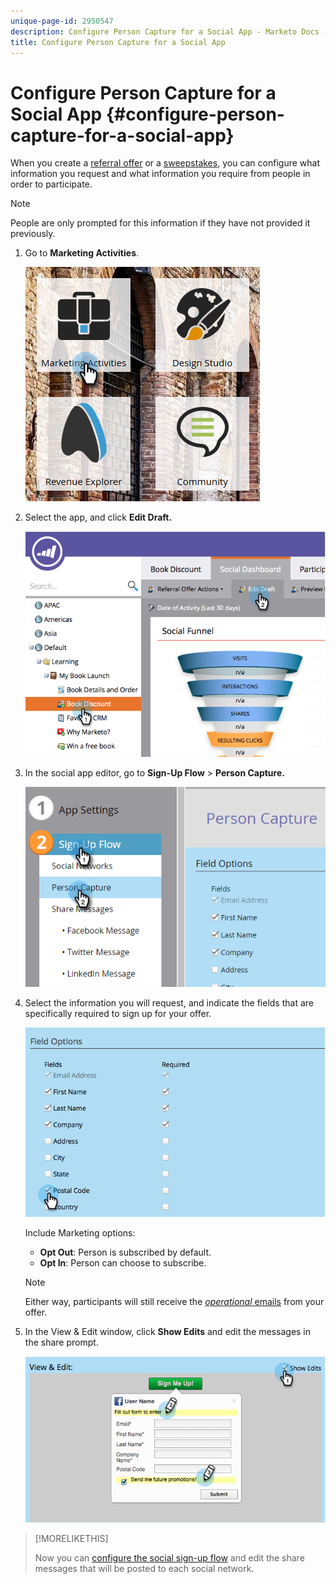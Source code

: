 ```yaml
---
unique-page-id: 2950547
description: Configure Person Capture for a Social App - Marketo Docs - Product Documentation
title: Configure Person Capture for a Social App
---
```


# Configure Person Capture for a Social App {#configure-person-capture-for-a-social-app}

When you create a  [referral offer](../../../../product-docs/demand-generation/social/referral-offers/create-a-referral-offer.md) or a  [sweepstakes](../../../../product-docs/demand-generation/social/sweepstakes/create-sweepstakes.md), you can configure what information you request and what information you require from people in order to participate.

>[!NOTE]
>
>People are only prompted for this information if they have not provided it previously.

1. Go to **Marketing Activities**. 

   ![](assets/ma-2.png)

1. Select the app, and click **Edit Draft.**

   ![](assets/image2014-9-22-10-3a57-3a57.png)

1. In the social app editor, go to **Sign-Up Flow** > **Person Capture.**

   ![](assets/three-1.png)

1. Select the information you will request, and indicate the fields that are specifically required to sign up for your offer.

   ![](assets/image2014-9-22-10-58-24.png)

   Include Marketing options:

    * **Opt Out**: Person is subscribed by default.
    * **Opt In**: Person can choose to subscribe.

   >[!NOTE]
   >
   >Either way, participants will still receive the [*operational* emails](../../../../product-docs/email-marketing/general/functions-in-the-editor/make-an-email-operational.md) from your offer.

1. In the View & Edit window, click **Show Edits** and edit the messages in the share prompt.

   ![](assets/image2014-9-22-11-3a2-3a56.png)

>[!MORELIKETHIS]
>
>Now you can [configure the social sign-up flow](configure-social-sign-up-share-flow.md) and edit the share messages that will be posted to each social network.

